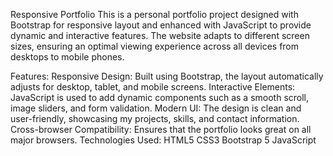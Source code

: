 Responsive Portfolio
This is a personal portfolio project designed with Bootstrap for responsive layout and enhanced with JavaScript to provide dynamic and interactive features. The website adapts to different screen sizes, ensuring an optimal viewing experience across all devices from desktops to mobile phones.

Features:
Responsive Design: Built using Bootstrap, the layout automatically adjusts for desktop, tablet, and mobile screens.
Interactive Elements: JavaScript is used to add dynamic components such as a smooth scroll, image sliders, and form validation.
Modern UI: The design is clean and user-friendly, showcasing my projects, skills, and contact information.
Cross-browser Compatibility: Ensures that the portfolio looks great on all major browsers.
Technologies Used:
HTML5
CSS3
Bootstrap 5
JavaScript
